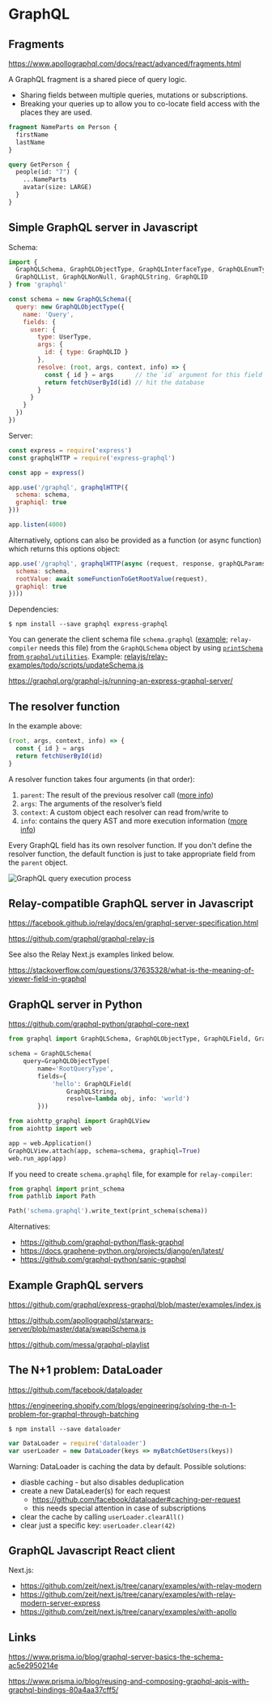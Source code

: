 GraphQL
=======

Fragments
---------

https://www.apollographql.com/docs/react/advanced/fragments.html

A GraphQL fragment is a shared piece of query logic.

- Sharing fields between multiple queries, mutations or subscriptions.
- Breaking your queries up to allow you to co-locate field access with the places they are used.

```graphql
fragment NameParts on Person {
  firstName
  lastName
}

query GetPerson {
  people(id: "7") {
    ...NameParts
    avatar(size: LARGE)
  }
}
```

Simple GraphQL server in Javascript
-----------------------------------

Schema:

```javascript
import { 
  GraphQLSchema, GraphQLObjectType, GraphQLInterfaceType, GraphQLEnumType,
  GraphQLList, GraphQLNonNull, GraphQLString, GraphQLID
} from 'graphql'

const schema = new GraphQLSchema({
  query: new GraphQLObjectType({
    name: 'Query',
    fields: {
      user: {
        type: UserType,
        args: {
          id: { type: GraphQLID }
        },
        resolve: (root, args, context, info) => {
          const { id } = args      // the `id` argument for this field is declared above
          return fetchUserById(id) // hit the database
        }
      }
    }
  })
})
```

Server:

```javascript
const express = require('express')
const graphqlHTTP = require('express-graphql')

const app = express()

app.use('/graphql', graphqlHTTP({
  schema: schema,
  graphiql: true
}))

app.listen(4000)
```

Alternatively, options can also be provided as a function (or async function) which returns this options object:

```javascript
app.use('/graphql', graphqlHTTP(async (request, response, graphQLParams) => ({
  schema: schema,
  rootValue: await someFunctionToGetRootValue(request),
  graphiql: true
})))
```

Dependencies:

```shell
$ npm install --save graphql express-graphql
```

You can generate the client schema file `schema.graphql` ([example](https://github.com/zeit/next.js/blob/canary/examples/with-relay-modern-server-express/server/schema.graphql); `relay-compiler` needs this file) from the `GraphQLSchema` object by using [`printSchema` from `graphql/utilities`](https://graphql.org/graphql-js/utilities/#printschema). Example: [relayjs/relay-examples/todo/scripts/updateSchema.js](https://github.com/relayjs/relay-examples/blob/master/todo/scripts/updateSchema.js)

https://graphql.org/graphql-js/running-an-express-graphql-server/


The resolver function
---------------------

In the example above:

```javascript
(root, args, context, info) => {
  const { id } = args
  return fetchUserById(id)
}
```

A resolver function takes four arguments (in that order):

1. `parent`: The result of the previous resolver call ([more info](https://www.prisma.io/blog/graphql-server-basics-the-schema-ac5e2950214e#9d03))
2. `args`: The arguments of the resolver’s field
3. `context`: A custom object each resolver can read from/write to
4. `info`: contains the query AST and more execution information ([more info](https://www.prisma.io/blog/graphql-server-basics-demystifying-the-info-argument-in-graphql-resolvers-6f26249f613a))

Every GraphQL field has its own resolver function. If you don't define the resolver function, the default function is just to take appropriate field from the `parent` object.

![GraphQL query execution process](https://cdn-images-1.medium.com/max/2880/1*2UStyS7v3NIZKl2cLsBtYA.png)


Relay-compatible GraphQL server in Javascript 
---------------------------------------------

https://facebook.github.io/relay/docs/en/graphql-server-specification.html

https://github.com/graphql/graphql-relay-js

See also the Relay Next.js examples linked below.

https://stackoverflow.com/questions/37635328/what-is-the-meaning-of-viewer-field-in-graphql


GraphQL server in Python
------------------------

https://github.com/graphql-python/graphql-core-next

```python
from graphql import GraphQLSchema, GraphQLObjectType, GraphQLField, GraphQLString

schema = GraphQLSchema(
    query=GraphQLObjectType(
        name='RootQueryType',
        fields={
            'hello': GraphQLField(
                GraphQLString,
                resolve=lambda obj, info: 'world')
        }))

from aiohttp_graphql import GraphQLView
from aiohttp import web

app = web.Application()
GraphQLView.attach(app, schema=schema, graphiql=True)
web.run_app(app)
```

If you need to create `schema.graphql` file, for example for `relay-compiler`:

```python
from graphql import print_schema
from pathlib import Path

Path('schema.graphql').write_text(print_schema(schema))
```

Alternatives:

- https://github.com/graphql-python/flask-graphql
- https://docs.graphene-python.org/projects/django/en/latest/
- https://github.com/graphql-python/sanic-graphql


Example GraphQL servers
-----------------------

https://github.com/graphql/express-graphql/blob/master/examples/index.js

https://github.com/apollographql/starwars-server/blob/master/data/swapiSchema.js

https://github.com/messa/graphql-playlist


The N+1 problem: DataLoader
---------------------------

https://github.com/facebook/dataloader

https://engineering.shopify.com/blogs/engineering/solving-the-n-1-problem-for-graphql-through-batching

```shell
$ npm install --save dataloader
```

```javascript
var DataLoader = require('dataloader')
var userLoader = new DataLoader(keys => myBatchGetUsers(keys))
```

Warning: DataLoader is caching the data by default. Possible solutions:

- diasble caching - but also disables deduplication
- create a new DataLeader(s) for each request
  - https://github.com/facebook/dataloader#caching-per-request
  - this needs special attention in case of subscriptions
- clear the cache by calling `userLoader.clearAll()`
- clear just a specific key: `userLoader.clear(42)`


GraphQL Javascript React client
-------------------------------

Next.js:

- https://github.com/zeit/next.js/tree/canary/examples/with-relay-modern
- https://github.com/zeit/next.js/tree/canary/examples/with-relay-modern-server-express
- https://github.com/zeit/next.js/tree/canary/examples/with-apollo


Links
-----

https://www.prisma.io/blog/graphql-server-basics-the-schema-ac5e2950214e

https://www.prisma.io/blog/reusing-and-composing-graphql-apis-with-graphql-bindings-80a4aa37cff5/

